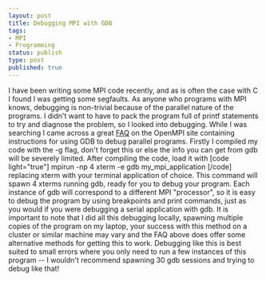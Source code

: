 ```yaml
---
layout: post
title: Debugging MPI with GDB 
tags:
- MPI
- Programming
status: publish
type: post
published: true
---
```


I have been writing some MPI code recently, and as is often the case with C I found I was getting some segfaults. As anyone who programs with MPI knows, debugging is non-trivial because of the parallel nature of the programs. I didn't want to have to pack the program full of printf statements to try and diagnose the problem, so I looked into debugging. While I was searching I came across a great [FAQ][1] on the OpenMPI site containing instructions for using GDB to debug parallel programs. Firstly I compiled my code with the -g flag, don't forget this or else the info you can get from gdb will be severely limited. After compiling the code, load it with [code light="true"] mpirun -np 4 xterm -e gdb my\_mpi\_application [/code] replacing xterm with your terminal application of choice. This command will spawn 4 xterms running gdb, ready for you to debug your program. Each instance of gdb will correspond to a different MPI "processor", so it is easy to debug the program by using breakpoints and print commands, just as you would if you were debugging a serial application with gdb. It is important to note that I did all this debugging locally, spawning multiple copies of the program on my laptop, your success with this method on a cluster or similar machine may vary and the FAQ above does offer some alternative methods for getting this to work. Debugging like this is best suited to small errors where you only need to run a few instances of this program -- I wouldn't recommend spawning 30 gdb sessions and trying to debug like that!

 [1]: http://www.open-mpi.org/faq/?category=debugging#serial-debuggers
